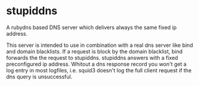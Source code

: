 # stupiddns
A rubydns based DNS server which delivers always the same fixed ip address.

This server is intended to use in combination with a real dns server like bind and domain blacklists.
If a request is block by the domain blacklist, bind forwards the the request to stupiddns. stupiddns answers
with a fixed preconfigured ip address. Whitout a dns response record you won't get a log entry in most logfiles,
i.e. squid3 doesn't log the full client request if the dns query is unsuccessful.
